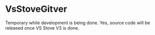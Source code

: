 # VsStoveGitver
Temporary while development is being done. Yes, source code will be released once VS Stove V3 is done.
